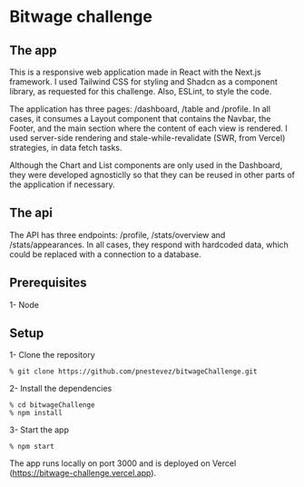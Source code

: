 # Bitwage challenge

## The app

This is a responsive web application made in React with the Next.js framework. I used Tailwind CSS for styling and Shadcn as a component library, as requested for this challenge. Also, ESLint, to style the code.

The application has three pages: /dashboard, /table and /profile. In all cases, it consumes a Layout component that contains the Navbar, the Footer, and the main section where the content of each view is rendered. I used server-side rendering and stale-while-revalidate (SWR, from Vercel) strategies, in data fetch tasks.

Although the Chart and List components are only used in the Dashboard, they were developed agnosticlly so that they can be reused in other parts of the application if necessary.

## The api

The API has three endpoints: /profile, /stats/overview and /stats/appearances. In all cases, they respond with hardcoded data, which could be replaced with a connection to a database.

## Prerequisites

1- Node

## Setup

1- Clone the repository

    % git clone https://github.com/pnestevez/bitwageChallenge.git

2- Install the dependencies

    % cd bitwageChallenge
    % npm install

3- Start the app

    % npm start

The app runs locally on port 3000 and is deployed on Vercel (https://bitwage-challenge.vercel.app).
